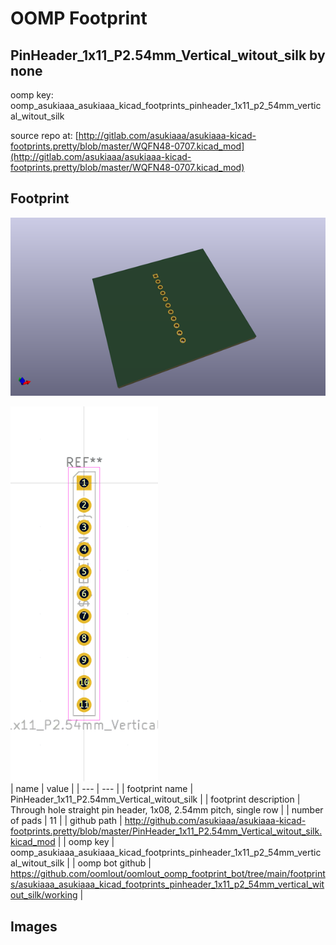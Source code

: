 # OOMP Footprint  
## PinHeader_1x11_P2.54mm_Vertical_witout_silk  by none  
  
oomp key: oomp_asukiaaa_asukiaaa_kicad_footprints_pinheader_1x11_p2_54mm_vertical_witout_silk  
  
source repo at: [http://gitlab.com/asukiaaa/asukiaaa-kicad-footprints.pretty/blob/master/WQFN48-0707.kicad_mod](http://gitlab.com/asukiaaa/asukiaaa-kicad-footprints.pretty/blob/master/WQFN48-0707.kicad_mod)  
## Footprint  
  
[![working_kicad_pcb_3d.png](working_kicad_pcb_3d_600.png)](working_kicad_pcb_3d.png)  
  
[![working.png](working_600.png)](working.png)  
| name | value | 
| --- | --- | 
| footprint name | PinHeader_1x11_P2.54mm_Vertical_witout_silk | 
| footprint description | Through hole straight pin header, 1x08, 2.54mm pitch, single row | 
| number of pads | 11 | 
| github path | http://github.com/asukiaaa/asukiaaa-kicad-footprints.pretty/blob/master/PinHeader_1x11_P2.54mm_Vertical_witout_silk.kicad_mod | 
| oomp key | oomp_asukiaaa_asukiaaa_kicad_footprints_pinheader_1x11_p2_54mm_vertical_witout_silk | 
| oomp bot github | https://github.com/oomlout/oomlout_oomp_footprint_bot/tree/main/footprints/asukiaaa_asukiaaa_kicad_footprints_pinheader_1x11_p2_54mm_vertical_witout_silk/working | 
## Images  
